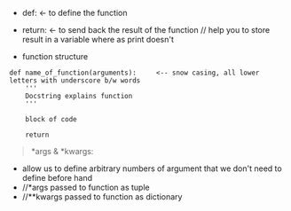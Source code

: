 
* def: <- to define the function
* return: <- to send back the result of the function // help you to store result in a variable where as print doesn't

* function structure
>  
    def name_of_function(arguments):     <-- snow casing, all lower letters with underscore b/w words
        '''
        Docstring explains function
        '''

        block of code

        return

> *args & *kwargs:
* allow us to define arbitrary numbers of argument that we don't need to define before hand
* //*args passed to function as tuple
* //**kwargs passed to function as dictionary

